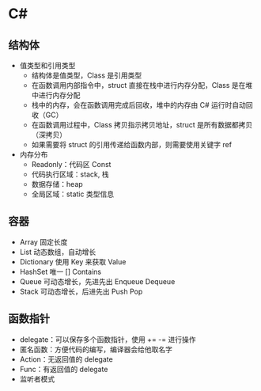 # C#

## 结构体
- 值类型和引用类型
    - 结构体是值类型，Class 是引用类型
    - 在函数调用内部指令中，struct 直接在栈中进行内存分配，Class 是在堆中进行内存分配
    - 栈中的内存，会在函数调用完成后回收，堆中的内存由 C# 运行时自动回收（GC）
    - 在函数调用过程中，Class 拷贝指示拷贝地址，struct 是所有数据都拷贝（深拷贝）
    - 如果需要将 struct 的引用传递给函数内部，则需要使用关键字 ref
- 内存分布
    - Readonly：代码区 Const
    - 代码执行区域：stack, 栈
    - 数据存储：heap
    - 全局区域：static 类型信息

## 容器
- Array 固定长度
- List 动态数组，自动增长
- Dictionary 使用 Key 来获取 Value
- HashSet 唯一 [] Contains
- Queue 可动态增长，先进先出 Enqueue Dequeue
- Stack 可动态增长，后进先出 Push Pop

## 函数指针
- delegate：可以保存多个函数指针，使用 += -= 进行操作
- 匿名函数：方便代码的编写，编译器会给他取名字
- Action：无返回值的 delegate
- Func：有返回值的 delegate
- 监听者模式

